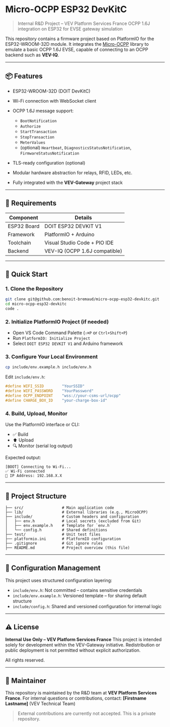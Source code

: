 # Micro-OCPP ESP32 DevKitC

> Internal R\&D Project – VEV Platform Services France
> OCPP 1.6J integration on ESP32 for EVSE gateway simulation

This repository contains a firmware project based on PlatformIO for the ESP32-WROOM-32D module. It integrates the [Micro-OCPP](https://github.com/matth-x/MicroOcpp) library to emulate a basic OCPP 1.6J EVSE, capable of connecting to an OCPP backend such as **VEV-IQ**.

---

## 📦 Features

* ESP32-WROOM-32D (DOIT DevKitC)
* Wi-Fi connection with WebSocket client
* OCPP 1.6J message support:

  * `BootNotification`
  * `Authorize`
  * `StartTransaction`
  * `StopTransaction`
  * `MeterValues`
  * (optional) `Heartbeat`, `DiagnosticsStatusNotification`, `FirmwareStatusNotification`
* TLS-ready configuration (optional)
* Modular hardware abstraction for relays, RFID, LEDs, etc.
* Fully integrated with the **VEV-Gateway** project stack

---

## 🧰 Requirements

| Component   | Details                       |
| ----------- | ----------------------------- |
| ESP32 Board | DOIT ESP32 DEVKIT V1          |
| Framework   | PlatformIO + Arduino          |
| Toolchain   | Visual Studio Code + PIO IDE  |
| Backend     | VEV-IQ (OCPP 1.6J compatible) |

---

## 🚀 Quick Start

### 1. Clone the Repository

```bash
git clone git@github.com:benoit-bremaud/micro-ocpp-esp32-devkitc.git
cd micro-ocpp-esp32-devkitc
code .
```

### 2. Initialize PlatformIO Project (if needed)

* Open VS Code Command Palette (`⇧⌘P` or `Ctrl+Shift+P`)
* Run `PlatformIO: Initialize Project`
* Select `DOIT ESP32 DEVKIT V1` and Arduino framework

### 3. Configure Your Local Environment

```bash
cp include/env.example.h include/env.h
```

Edit `include/env.h`:

```cpp
#define WIFI_SSID        "YourSSID"
#define WIFI_PASSWORD    "YourPassword"
#define OCPP_ENDPOINT    "wss://your-csms-url/ocpp"
#define CHARGE_BOX_ID    "your-charge-box-id"
```

### 4. Build, Upload, Monitor

Use the PlatformIO interface or CLI:

* ✅ Build
* ⬆️ Upload
* 🔍 Monitor (serial log output)

Expected output:

```text
[BOOT] Connecting to Wi-Fi...
✅ Wi-Fi connected
📡 IP Address: 192.168.X.X
```

---

## 📁 Project Structure

```text
├── src/                 # Main application code
├── lib/                 # External libraries (e.g., MicroOCPP)
├── include/             # Custom headers and configuration
│   ├── env.h            # Local secrets (excluded from Git)
│   ├── env.example.h    # Template for `env.h`
│   └── config.h         # Shared definitions
├── test/                # Unit test files
├── platformio.ini       # PlatformIO configuration
├── .gitignore           # Git ignore rules
├── README.md            # Project overview (this file)
```

---

## 🔐 Configuration Management

This project uses structured configuration layering:

* `include/env.h`: Not committed – contains sensitive credentials
* `include/env.example.h`: Versioned template – for sharing default structure
* `include/config.h`: Shared and versioned configuration for internal logic

---

## ⚠️ License

**Internal Use Only – VEV Platform Services France**
This project is intended solely for development within the VEV-Gateway initiative. Redistribution or public deployment is not permitted without explicit authorization.

All rights reserved.

---

## 👤 Maintainer

This repository is maintained by the R\&D team at **VEV Platform Services France**.
For internal questions or contributions, contact: **\[Firstname Lastname]** (VEV Technical Team)

> External contributions are currently not accepted. This is a private repository.
